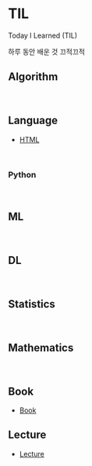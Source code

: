 # TIL
Today I Learned (TIL)

하루 동안 배운 것 끄적끄적


## Algorithm


<br>


## Language
- [HTML](./Language/html.md)

<br>


### Python


<br>


## ML


<br>


## DL


<br>


## Statistics


<br>


## Mathematics


<br>


## Book
- [Book](./Book/book.md)

## Lecture
- [Lecture](./Lecture/lecture.md)